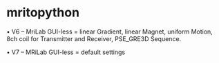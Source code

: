 # mritopython

•	V6 – MriLab GUI-less
= linear Gradient, linear Magnet, uniform Motion, 8ch coil for Transmitter and Receiver, PSE_GRE3D Sequence.

•	V7 – MRiLab GUI-less
= default settings

